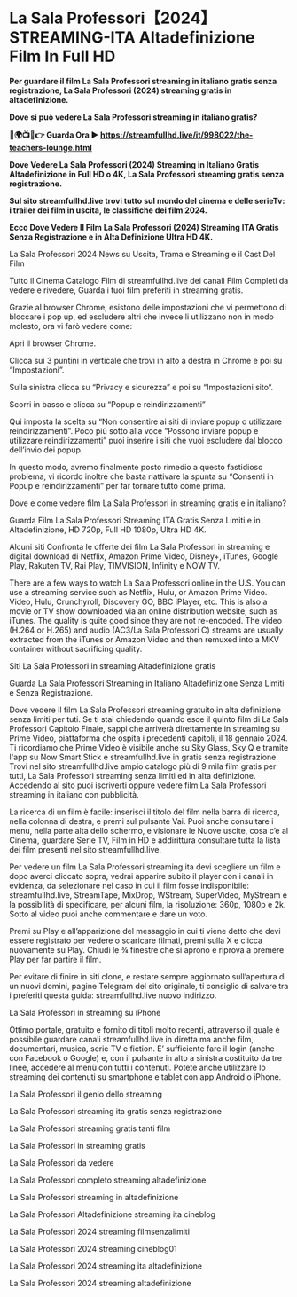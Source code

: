 # La Sala Professori【2024】STREAMING-ITA Altadefinizione Film In Full HD

**Per guardare il film La Sala Professori streaming in italiano gratis senza registrazione, La Sala Professori (2024) streaming gratis in altadefinizione.**

**Dove si può vedere La Sala Professori streaming in italiano gratis?**

**🔴🌍📺📱👉 Guarda Ora ▶️ https://streamfullhd.live/it/998022/the-teachers-lounge.html**

**Dove Vedere La Sala Professori (2024) Streaming in Italiano Gratis Altadefinizione in Full HD o 4K, La Sala Professori streaming gratis senza registrazione.**

**Sul sito streamfullhd.live trovi tutto sul mondo del cinema e delle serieTv: i trailer dei film in uscita, le classifiche dei film 2024.**

**Ecco Dove Vedere Il Film La Sala Professori (2024) Streaming ITA Gratis Senza Registrazione e in Alta Definizione Ultra HD 4K.**

La Sala Professori 2024 News su Uscita, Trama e Streaming e il Cast Del Film

Tutto il Cinema Catalogo Film di streamfullhd.live dei canali Film Completi da vedere e rivedere, Guarda i tuoi film preferiti in streaming gratis.

Grazie al browser Chrome, esistono delle impostazioni che vi permettono di bloccare i pop up, ed escludere altri che invece li utilizzano non in modo molesto, ora vi farò vedere come:

Apri il browser Chrome.

Clicca sui 3 puntini in verticale che trovi in alto a destra in Chrome e poi su “Impostazioni”.

Sulla sinistra clicca su “Privacy e sicurezza” e poi su “Impostazioni sito“.

Scorri in basso e clicca su “Popup e reindirizzamenti”

Qui imposta la scelta su “Non consentire ai siti di inviare popup o utilizzare reindirizzamenti”. Poco più sotto alla voce “Possono inviare popup e utilizzare reindirizzamenti” puoi inserire i siti che vuoi escludere dal blocco dell’invio dei popup.

In questo modo, avremo finalmente posto rimedio a questo fastidioso problema, vi ricordo inoltre che basta riattivare la spunta su “Consenti in Popup e reindirizzamenti” per far tornare tutto come prima.

Dove e come vedere film La Sala Professori in streaming gratis e in italiano?

Guarda Film La Sala Professori Streaming ITA Gratis Senza Limiti e in Altadefinizione, HD 720p, Full HD 1080p, Ultra HD 4K.

Alcuni siti Confronta le offerte dei film La Sala Professori in streaming e digital download di Netflix, Amazon Prime Video, Disney+, iTunes, Google Play, Rakuten TV, Rai Play, TIMVISION, Infinity e NOW TV.

There are a few ways to watch La Sala Professori online in the U.S. You can use a streaming service such as Netflix, Hulu, or Amazon Prime Video. Video, Hulu, Crunchyroll, Discovery GO, BBC iPlayer, etc. This is also a movie or TV show downloaded via an online distribution website, such as iTunes. The quality is quite good since they are not re-encoded. The video (H.264 or H.265) and audio (AC3/La Sala Professori C) streams are usually extracted from the iTunes or Amazon Video and then remuxed into a MKV container without sacrificing quality.

Siti La Sala Professori in streaming Altadefinizione gratis

Guarda La Sala Professori Streaming in Italiano Altadefinizione Senza Limiti e Senza Registrazione.

Dove vedere il film La Sala Professori streaming gratuito in alta definizione senza limiti per tuti. Se ti stai chiedendo quando esce il quinto film di La Sala Professori Capitolo Finale, sappi che arriverà direttamente in streaming su Prime Video, piattaforma che ospita i precedenti capitoli, il 18 gennaio 2024. Ti ricordiamo che Prime Video è visibile anche su Sky Glass, Sky Q e tramite l'app su Now Smart Stick e streamfullhd.live in gratis senza registrazione.
Trovi nel sito streamfullhd.live ampio catalogo più di 9 mila film gratis per tutti, La Sala Professori streaming senza limiti ed in alta definizione. Accedendo al sito puoi iscriverti oppure vedere film La Sala Professori streaming in italiano con pubblicità.

La ricerca di un film è facile: inserisci il titolo del film nella barra di ricerca, nella colonna di destra, e premi sul pulsante Vai. Puoi anche consultare i menu, nella parte alta dello schermo, e visionare le Nuove uscite, cosa c’è al Cinema, guardare Serie TV, Film in HD e addirittura consultare tutta la lista dei film presenti nel sito streamfullhd.live.

Per vedere un film La Sala Professori streaming ita devi scegliere un film e dopo averci cliccato sopra, vedrai apparire subito il player con i canali in evidenza, da selezionare nel caso in cui il film fosse indisponibile: streamfullhd.live, StreamTape, MixDrop, WStream, SuperVideo, MyStream e la possibilità di specificare, per alcuni film, la risoluzione: 360p, 1080p e 2k. Sotto al video puoi anche commentare e dare un voto.

Premi su Play e all’apparizione del messaggio in cui ti viene detto che devi essere registrato per vedere o scaricare filmati, premi sulla X e clicca nuovamente su Play. Chiudi le ¾ finestre che si aprono e riprova a premere Play per far partire il film.

Per evitare di finire in siti clone, e restare sempre aggiornato sull’apertura di un nuovi domini, pagine Telegram del sito originale, ti consiglio di salvare tra i preferiti questa guida: streamfullhd.live nuovo indirizzo.

La Sala Professori in streaming su iPhone

Ottimo portale, gratuito e fornito di titoli molto recenti, attraverso il quale è possibile guardare canali streamfullhd.live in diretta ma anche film, documentari, musica, serie TV e fiction. E’ sufficiente fare il login (anche con Facebook o Google) e, con il pulsante in alto a sinistra costituito da tre linee, accedere al menù con tutti i contenuti. Potete anche utilizzare lo streaming dei contenuti su smartphone e tablet con app Android o iPhone.

La Sala Professori il genio dello streaming

La Sala Professori streaming ita gratis senza registrazione

La Sala Professori streaming gratis tanti film

La Sala Professori in streaming gratis

La Sala Professori da vedere

La Sala Professori completo streaming altadefinizione

La Sala Professori streaming in altadefinizione

La Sala Professori Altadefinizione streaming ita cineblog

La Sala Professori 2024 streaming filmsenzalimiti

La Sala Professori 2024 streaming cineblog01

La Sala Professori 2024 streaming ita altadefinizione

La Sala Professori 2024 streaming altadefinizione

